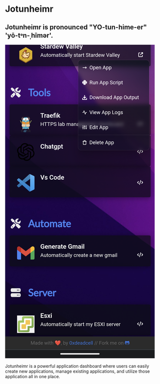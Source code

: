 # Jotunheimr
## Jotunheimr is pronounced "YO-tun-hime-er" 'yō-tᵊn-ˌhīmər'.

![Dashboard](./jotunheimr_preview.png)

Jotunheimr is a powerful application dashboard where users can easily create new applications, manage existing applications, and utilize those application all in one place.

